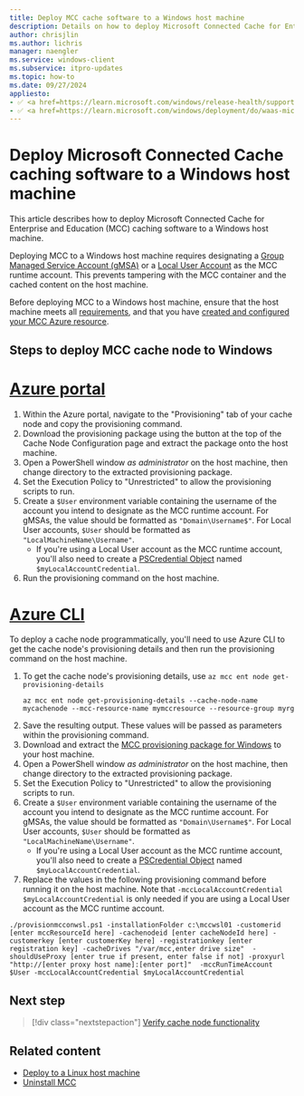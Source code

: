 ```yaml
---
title: Deploy MCC cache software to a Windows host machine
description: Details on how to deploy Microsoft Connected Cache for Enterprise and Education (MCC) cache software to a Windows host machine.
author: chrisjlin
ms.author: lichris
manager: naengler
ms.service: windows-client
ms.subservice: itpro-updates
ms.topic: how-to
ms.date: 09/27/2024
appliesto: 
- ✅ <a href=https://learn.microsoft.com/windows/release-health/supported-versions-windows-client target=_blank>Windows 11</a>
- ✅ <a href=https://learn.microsoft.com/windows/deployment/do/waas-microsoft-connected-cache target=_blank>Microsoft Connected Cache for Enterprise and Education</a>	
---
```


# Deploy Microsoft Connected Cache caching software to a Windows host machine

This article describes how to deploy Microsoft Connected Cache for Enterprise and Education (MCC) caching software to a Windows host machine.

Deploying MCC to a Windows host machine requires designating a [Group Managed Service Account (gMSA)](/windows-server/security/group-managed-service-accounts/getting-started-with-group-managed-service-accounts) or a [Local User Account](https://support.microsoft.com/windows/create-a-local-user-or-administrator-account-in-windows-20de74e0-ac7f-3502-a866-32915af2a34d) as the MCC runtime account. This prevents tampering with the MCC container and the cached content on the host machine.

Before deploying MCC to a Windows host machine, ensure that the host machine meets all [requirements](mcc-ent-prerequisites.md), and that you have [created and configured your MCC Azure resource](mcc-ent-create-resource-and-cache.md).

## Steps to deploy MCC cache node to Windows

# [Azure portal](#tab/portal)

1. Within the Azure portal, navigate to the "Provisioning" tab of your cache node and copy the provisioning command.
1. Download the provisioning package using the button at the top of the Cache Node Configuration page and extract the package onto the host machine.
1. Open a PowerShell window *as administrator* on the host machine, then change directory to the extracted provisioning package.
1. Set the Execution Policy to "Unrestricted" to allow the provisioning scripts to run.
1. Create a `$User` environment variable containing the username of the account you intend to designate as the MCC runtime account. For gMSAs, the value should be formatted as `"Domain\Username$"`. For Local User accounts, `$User` should be formatted as `"LocalMachineName\Username"`.
    - If you're using a Local User account as the MCC runtime account, you'll also need to create a [PSCredential Object](/dotnet/api/system.management.automation.pscredential) named `$myLocalAccountCredential`.
1. Run the provisioning command on the host machine.

# [Azure CLI](#tab/cli)

To deploy a cache node programmatically, you'll need to use Azure CLI to get the cache node's provisioning details and then run the provisioning command on the host machine.

1. To get the cache node's provisioning details, use `az mcc ent node get-provisioning-details`
    ```azurecli-interactive
    az mcc ent node get-provisioning-details --cache-node-name mycachenode --mcc-resource-name mymccresource --resource-group myrg
    ```
1. Save the resulting output. These values will be passed as parameters within the provisioning command.
1. Download and extract the [MCC provisioning package for Windows](https://aka.ms/MCC-Ent-InstallScript-WSL) to your host machine.
1. Open a PowerShell window *as administrator* on the host machine, then change directory to the extracted provisioning package.
1. Set the Execution Policy to "Unrestricted" to allow the provisioning scripts to run.
1. Create a `$User` environment variable containing the username of the account you intend to designate as the MCC runtime account. For gMSAs, the value should be formatted as `"Domain\Username$"`. For Local User accounts, `$User` should be formatted as `"LocalMachineName\Username"`.
    - If you're using a Local User account as the MCC runtime account, you'll also need to create a [PSCredential Object](https://learn.microsoft.com/dotnet/api/system.management.automation.pscredential?view=powershellsdk-7.4.0&preserve-view=true) named `$myLocalAccountCredential`.
1. Replace the values in the following provisioning command before running it on the host machine. Note that `-mccLocalAccountCredential $myLocalAccountCredential` is only needed if you are using a Local User account as the MCC runtime account.

```powershell-interactive
./provisionmcconwsl.ps1 -installationFolder c:\mccwsl01 -customerid [enter mccResourceId here] -cachenodeid [enter cacheNodeId here] -customerkey [enter customerKey here] -registrationkey [enter registration key] -cacheDrives "/var/mcc,enter drive size"  -shouldUseProxy [enter true if present, enter false if not] -proxyurl "http://[enter proxy host name]:[enter port]"  -mccRunTimeAccount $User -mccLocalAccountCredential $myLocalAccountCredential 
```

## Next step

> [!div class="nextstepaction"]
> [Verify cache node functionality](mcc-ent-verify-cache-node.md)

## Related content

- [Deploy to a Linux host machine](mcc-ent-deploy-to-linux.md)
- [Uninstall MCC](mcc-ent-uninstall-cache-node.md)